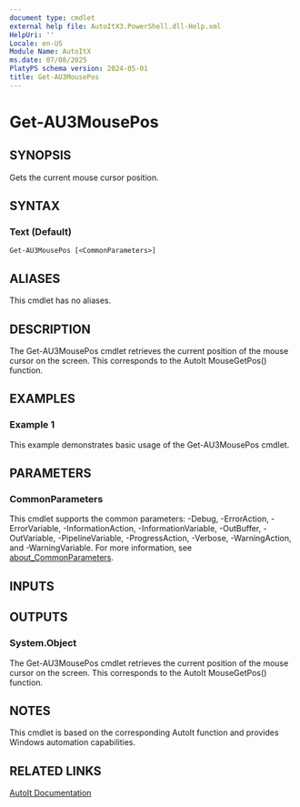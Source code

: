 ```yaml
---
document type: cmdlet
external help file: AutoItX3.PowerShell.dll-Help.xml
HelpUri: ''
Locale: en-US
Module Name: AutoItX
ms.date: 07/08/2025
PlatyPS schema version: 2024-05-01
title: Get-AU3MousePos
---
```


# Get-AU3MousePos

## SYNOPSIS

Gets the current mouse cursor position.

## SYNTAX

### Text (Default)

```
Get-AU3MousePos [<CommonParameters>]
```

## ALIASES

This cmdlet has no aliases.

## DESCRIPTION

The Get-AU3MousePos cmdlet retrieves the current position of the mouse cursor on the screen. This corresponds to the AutoIt MouseGetPos() function.

## EXAMPLES

### Example 1

This example demonstrates basic usage of the Get-AU3MousePos cmdlet.

## PARAMETERS

### CommonParameters

This cmdlet supports the common parameters: -Debug, -ErrorAction, -ErrorVariable,
-InformationAction, -InformationVariable, -OutBuffer, -OutVariable, -PipelineVariable,
-ProgressAction, -Verbose, -WarningAction, and -WarningVariable. For more information, see
[about_CommonParameters](https://go.microsoft.com/fwlink/?LinkID=113216).

## INPUTS

## OUTPUTS

### System.Object

The Get-AU3MousePos cmdlet retrieves the current position of the mouse cursor on the screen. This corresponds to the AutoIt MouseGetPos() function.

## NOTES

This cmdlet is based on the corresponding AutoIt function and provides Windows automation capabilities.

## RELATED LINKS

[AutoIt Documentation](https://www.autoitscript.com/autoit3/docs/)









